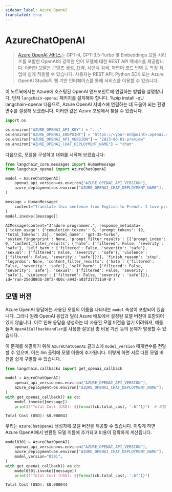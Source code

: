 ```yaml
---
sidebar_label: Azure OpenAI
translated: true
---
```


# AzureChatOpenAI

> [Azure OpenAI 서비스](https://learn.microsoft.com/en-us/azure/ai-services/openai/overview)는 GPT-4, GPT-3.5-Turbo 및 Embeddings 모델 시리즈를 포함한 OpenAI의 강력한 언어 모델에 대한 REST API 액세스를 제공합니다. 이러한 모델은 콘텐츠 생성, 요약, 시맨틱 검색, 자연어 코드 번역 등 특정 작업에 쉽게 적응할 수 있습니다. 사용자는 REST API, Python SDK 또는 Azure OpenAI Studio의 웹 기반 인터페이스를 통해 서비스를 이용할 수 있습니다.

이 노트북에서는 Azure에 호스팅된 OpenAI 엔드포인트에 연결하는 방법을 설명합니다. 먼저 `langchain-openai` 패키지를 설치해야 합니다.
%pip install -qU langchain-openai
다음으로, Azure OpenAI 서비스에 연결하는 데 도움이 되는 환경 변수를 설정해 보겠습니다. 이러한 값은 Azure 포털에서 찾을 수 있습니다.

```python
import os

os.environ["AZURE_OPENAI_API_KEY"] = "..."
os.environ["AZURE_OPENAI_ENDPOINT"] = "https://<your-endpoint>.openai.azure.com/"
os.environ["AZURE_OPENAI_API_VERSION"] = "2023-06-01-preview"
os.environ["AZURE_OPENAI_CHAT_DEPLOYMENT_NAME"] = "chat"
```

다음으로, 모델을 구성하고 대화를 시작해 보겠습니다:

```python
from langchain_core.messages import HumanMessage
from langchain_openai import AzureChatOpenAI

model = AzureChatOpenAI(
    openai_api_version=os.environ["AZURE_OPENAI_API_VERSION"],
    azure_deployment=os.environ["AZURE_OPENAI_CHAT_DEPLOYMENT_NAME"],
)
```

```python
message = HumanMessage(
    content="Translate this sentence from English to French. I love programming."
)
model.invoke([message])
```

```output
AIMessage(content="J'adore programmer.", response_metadata={'token_usage': {'completion_tokens': 6, 'prompt_tokens': 19, 'total_tokens': 25}, 'model_name': 'gpt-35-turbo', 'system_fingerprint': None, 'prompt_filter_results': [{'prompt_index': 0, 'content_filter_results': {'hate': {'filtered': False, 'severity': 'safe'}, 'self_harm': {'filtered': False, 'severity': 'safe'}, 'sexual': {'filtered': False, 'severity': 'safe'}, 'violence': {'filtered': False, 'severity': 'safe'}}}], 'finish_reason': 'stop', 'logprobs': None, 'content_filter_results': {'hate': {'filtered': False, 'severity': 'safe'}, 'self_harm': {'filtered': False, 'severity': 'safe'}, 'sexual': {'filtered': False, 'severity': 'safe'}, 'violence': {'filtered': False, 'severity': 'safe'}}}, id='run-25ed88db-38f2-4b0c-a943-a03f217711a9-0')
```

## 모델 버전

Azure OpenAI 응답에는 사용된 모델의 이름을 나타내는 `model` 속성이 포함되어 있습니다. 그러나 원래 OpenAI 응답과 달리 Azure 배포에서 설정된 모델 버전이 포함되어 있지 않습니다. 이로 인해 응답을 생성하는 데 사용된 모델 버전을 알기 어려워져, 예를 들어 `OpenAICallbackHandler`를 사용한 잘못된 총 비용 계산 등의 문제가 발생할 수 있습니다.

이 문제를 해결하기 위해 `AzureChatOpenAI` 클래스에 `model_version` 매개변수를 전달할 수 있으며, 이는 llm 출력에 모델 이름에 추가됩니다. 이렇게 하면 서로 다른 모델 버전을 쉽게 구별할 수 있습니다.

```python
from langchain.callbacks import get_openai_callback
```

```python
model = AzureChatOpenAI(
    openai_api_version=os.environ["AZURE_OPENAI_API_VERSION"],
    azure_deployment=os.environ["AZURE_OPENAI_CHAT_DEPLOYMENT_NAME"],  # Azure에서 이 배포는 버전 0613을 가지고 있으며, 입력 및 출력 토큰은 별도로 계산됩니다
)
with get_openai_callback() as cb:
    model.invoke([message])
    print(f"Total Cost (USD): ${format(cb.total_cost, '.6f')}")  # 모델 버전을 지정하지 않으면 입력 및 출력 토큰 당 1k 당 0.002 USD의 고정 요금이 적용됩니다.
```

```output
Total Cost (USD): $0.000041
```

우리는 `AzureChatOpenAI` 생성자에 모델 버전을 제공할 수 있습니다. 이렇게 하면 Azure OpenAI에서 반환된 모델 이름에 추가되고 비용이 정확하게 계산됩니다.

```python
model0301 = AzureChatOpenAI(
    openai_api_version=os.environ["AZURE_OPENAI_API_VERSION"],
    azure_deployment=os.environ["AZURE_OPENAI_CHAT_DEPLOYMENT_NAME"],
    model_version="0301",
)
with get_openai_callback() as cb:
    model0301.invoke([message])
    print(f"Total Cost (USD): ${format(cb.total_cost, '.6f')}")
```

```output
Total Cost (USD): $0.000044
```